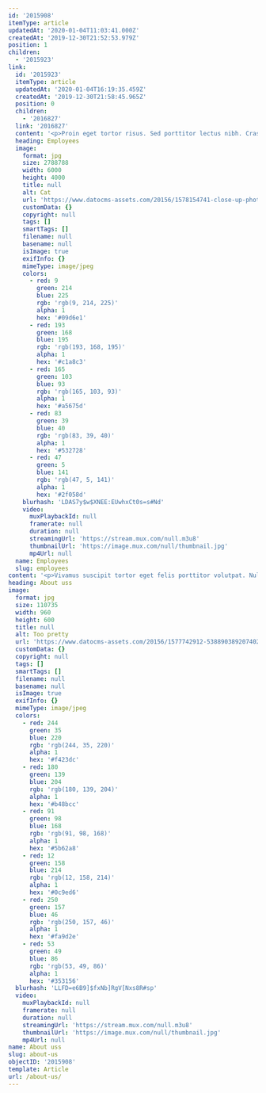```yaml
---
id: '2015908'
itemType: article
updatedAt: '2020-01-04T11:03:41.000Z'
createdAt: '2019-12-30T21:52:53.979Z'
position: 1
children:
  - '2015923'
link:
  id: '2015923'
  itemType: article
  updatedAt: '2020-01-04T16:19:35.459Z'
  createdAt: '2019-12-30T21:58:45.965Z'
  position: 0
  children:
    - '2016827'
  link: '2016827'
  content: '<p>Proin eget tortor risus. Sed porttitor lectus nibh. Cras ultricies ligula sed magna dictum porta. Curabitur arcu erat, accumsan id imperdiet et, porttitor at sem.</p><p>Curabitur arcu erat, accumsan id imperdiet et, porttitor at sem. Nulla quis lorem ut libero malesuada feugiat. Proin eget tortor risus. Nulla quis lorem ut libero malesuada feugiat.</p><p>Quisque velit nisi, pretium ut lacinia in, elementum id enim. Praesent sapien massa, convallis a pellentesque nec, egestas non nisi. Vivamus magna justo, lacinia eget consectetur sed, convallis at tellus. Quisque velit nisi, pretium ut lacinia in, elementum id enim.</p>'
  heading: Employees
  image:
    format: jpg
    size: 2788788
    width: 6000
    height: 4000
    title: null
    alt: Cat
    url: 'https://www.datocms-assets.com/20156/1578154741-close-up-photography-of-tabby-cat-looking-on-camera-843558.jpg'
    customData: {}
    copyright: null
    tags: []
    smartTags: []
    filename: null
    basename: null
    isImage: true
    exifInfo: {}
    mimeType: image/jpeg
    colors:
      - red: 9
        green: 214
        blue: 225
        rgb: 'rgb(9, 214, 225)'
        alpha: 1
        hex: '#09d6e1'
      - red: 193
        green: 168
        blue: 195
        rgb: 'rgb(193, 168, 195)'
        alpha: 1
        hex: '#c1a8c3'
      - red: 165
        green: 103
        blue: 93
        rgb: 'rgb(165, 103, 93)'
        alpha: 1
        hex: '#a5675d'
      - red: 83
        green: 39
        blue: 40
        rgb: 'rgb(83, 39, 40)'
        alpha: 1
        hex: '#532728'
      - red: 47
        green: 5
        blue: 141
        rgb: 'rgb(47, 5, 141)'
        alpha: 1
        hex: '#2f058d'
    blurhash: 'LDAS7y$w$XNEE:EUwhxCt0s=s#Nd'
    video:
      muxPlaybackId: null
      framerate: null
      duration: null
      streamingUrl: 'https://stream.mux.com/null.m3u8'
      thumbnailUrl: 'https://image.mux.com/null/thumbnail.jpg'
      mp4Url: null
  name: Employees
  slug: employees
content: '<p>Vivamus suscipit tortor eget felis porttitor volutpat. Nulla porttitor accumsan tincidunt. Mauris blandit aliquet elit, eget tincidunt nibh pulvinar a. Proin eget tortor risus.</p><p>Curabitur arcu erat, accumsan id imperdiet et, porttitor at sem. Curabitur arcu erat, accumsan id imperdiet et, porttitor at sem. Sed porttitor lectus nibh. Cras ultricies ligula sed magna dictum porta.</p>'
heading: About uss
image:
  format: jpg
  size: 110735
  width: 960
  height: 600
  title: null
  alt: Too pretty
  url: 'https://www.datocms-assets.com/20156/1577742912-53889038920740284801176103828n.jpg'
  customData: {}
  copyright: null
  tags: []
  smartTags: []
  filename: null
  basename: null
  isImage: true
  exifInfo: {}
  mimeType: image/jpeg
  colors:
    - red: 244
      green: 35
      blue: 220
      rgb: 'rgb(244, 35, 220)'
      alpha: 1
      hex: '#f423dc'
    - red: 180
      green: 139
      blue: 204
      rgb: 'rgb(180, 139, 204)'
      alpha: 1
      hex: '#b48bcc'
    - red: 91
      green: 98
      blue: 168
      rgb: 'rgb(91, 98, 168)'
      alpha: 1
      hex: '#5b62a8'
    - red: 12
      green: 158
      blue: 214
      rgb: 'rgb(12, 158, 214)'
      alpha: 1
      hex: '#0c9ed6'
    - red: 250
      green: 157
      blue: 46
      rgb: 'rgb(250, 157, 46)'
      alpha: 1
      hex: '#fa9d2e'
    - red: 53
      green: 49
      blue: 86
      rgb: 'rgb(53, 49, 86)'
      alpha: 1
      hex: '#353156'
  blurhash: 'LLFD=e6B9]$fxNb]RgV[Nxs8R#sp'
  video:
    muxPlaybackId: null
    framerate: null
    duration: null
    streamingUrl: 'https://stream.mux.com/null.m3u8'
    thumbnailUrl: 'https://image.mux.com/null/thumbnail.jpg'
    mp4Url: null
name: About uss
slug: about-us
objectID: '2015908'
template: Article
url: /about-us/
---
```


